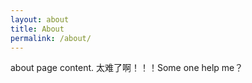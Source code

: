 ```yaml
---
layout: about
title: About
permalink: /about/
---
```


about page content.
太难了啊！！！Some one help me？
